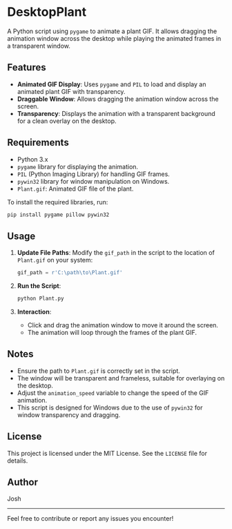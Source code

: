# DesktopPlant

A Python script using `pygame` to animate a plant GIF. It allows dragging the animation window across the desktop while playing the animated frames in a transparent window.

## Features

- **Animated GIF Display**: Uses `pygame` and `PIL` to load and display an animated plant GIF with transparency.
- **Draggable Window**: Allows dragging the animation window across the screen.
- **Transparency**: Displays the animation with a transparent background for a clean overlay on the desktop.

## Requirements

- Python 3.x
- `pygame` library for displaying the animation.
- `PIL` (Python Imaging Library) for handling GIF frames.
- `pywin32` library for window manipulation on Windows.
- `Plant.gif`: Animated GIF file of the plant.

To install the required libraries, run:
```bash
pip install pygame pillow pywin32
```

## Usage

1. **Update File Paths**: Modify the `gif_path` in the script to the location of `Plant.gif` on your system:
   ```python
   gif_path = r'C:\path\to\Plant.gif'
   ```

2. **Run the Script**:
   ```bash
   python Plant.py
   ```

3. **Interaction**:
   - Click and drag the animation window to move it around the screen.
   - The animation will loop through the frames of the plant GIF.

## Notes

- Ensure the path to `Plant.gif` is correctly set in the script.
- The window will be transparent and frameless, suitable for overlaying on the desktop.
- Adjust the `animation_speed` variable to change the speed of the GIF animation.
- This script is designed for Windows due to the use of `pywin32` for window transparency and dragging.

## License

This project is licensed under the MIT License. See the `LICENSE` file for details.

## Author

Josh

---

Feel free to contribute or report any issues you encounter!
